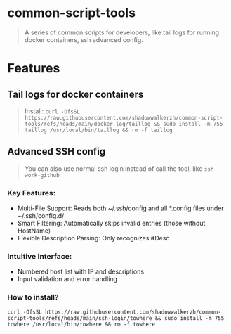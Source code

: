 # common-script-tools
> A series of common scripts for developers, like tail logs for running docker containers, ssh advanced config.

# Features
## Tail logs for docker containers
> Install: ```curl -OfsSL https://raw.githubusercontent.com/shadowwalkerzh/common-script-tools/refs/heads/main/docker-log/taillog && sudo install -m 755 taillog /usr/local/bin/taillog && rm -f taillog```

## Advanced SSH config
> You can also use normal ssh login instead of call the tool, like `ssh work-github`

### Key Features:
- Multi-File Support: Reads both ~/.ssh/config and all *.config files under ~/.ssh/config.d/
- Smart Filtering: Automatically skips invalid entries (those without HostName)
- Flexible Description Parsing: Only recognizes #Desc

### Intuitive Interface:
- Numbered host list with IP and descriptions
- Input validation and error handling

### How to install?
```curl -OfsSL https://raw.githubusercontent.com/shadowwalkerzh/common-script-tools/refs/heads/main/ssh-login/towhere && sudo install -m 755 towhere /usr/local/bin/towhere && rm -f towhere```